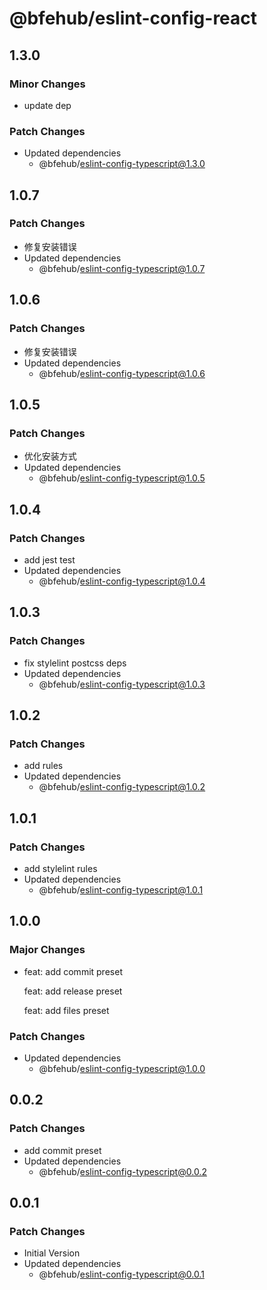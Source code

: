# @bfehub/eslint-config-react

## 1.3.0

### Minor Changes

- update dep

### Patch Changes

- Updated dependencies
  - @bfehub/eslint-config-typescript@1.3.0

## 1.0.7

### Patch Changes

- 修复安装错误
- Updated dependencies
  - @bfehub/eslint-config-typescript@1.0.7

## 1.0.6

### Patch Changes

- 修复安装错误
- Updated dependencies
  - @bfehub/eslint-config-typescript@1.0.6

## 1.0.5

### Patch Changes

- 优化安装方式
- Updated dependencies
  - @bfehub/eslint-config-typescript@1.0.5

## 1.0.4

### Patch Changes

- add jest test
- Updated dependencies
  - @bfehub/eslint-config-typescript@1.0.4

## 1.0.3

### Patch Changes

- fix stylelint postcss deps
- Updated dependencies
  - @bfehub/eslint-config-typescript@1.0.3

## 1.0.2

### Patch Changes

- add rules
- Updated dependencies
  - @bfehub/eslint-config-typescript@1.0.2

## 1.0.1

### Patch Changes

- add stylelint rules
- Updated dependencies
  - @bfehub/eslint-config-typescript@1.0.1

## 1.0.0

### Major Changes

- feat: add commit preset

  feat: add release preset

  feat: add files preset

### Patch Changes

- Updated dependencies
  - @bfehub/eslint-config-typescript@1.0.0

## 0.0.2

### Patch Changes

- add commit preset
- Updated dependencies
  - @bfehub/eslint-config-typescript@0.0.2

## 0.0.1

### Patch Changes

- Initial Version
- Updated dependencies
  - @bfehub/eslint-config-typescript@0.0.1
